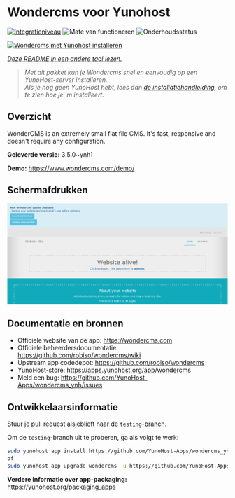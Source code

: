 <!--
NB: Deze README is automatisch gegenereerd door <https://github.com/YunoHost/apps/tree/master/tools/readme_generator>
Hij mag NIET handmatig aangepast worden.
-->

# Wondercms voor Yunohost

[![Integratieniveau](https://apps.yunohost.org/badge/integration/wondercms)](https://ci-apps.yunohost.org/ci/apps/wondercms/)
![Mate van functioneren](https://apps.yunohost.org/badge/state/wondercms)
![Onderhoudsstatus](https://apps.yunohost.org/badge/maintained/wondercms)

[![Wondercms met Yunohost installeren](https://install-app.yunohost.org/install-with-yunohost.svg)](https://install-app.yunohost.org/?app=wondercms)

*[Deze README in een andere taal lezen.](./ALL_README.md)*

> *Met dit pakket kun je Wondercms snel en eenvoudig op een YunoHost-server installeren.*  
> *Als je nog geen YunoHost hebt, lees dan [de installatiehandleiding](https://yunohost.org/install), om te zien hoe je 'm installeert.*

## Overzicht

WonderCMS is an extremely small flat file CMS. It's fast, responsive and doesn't require any configuration.

**Geleverde versie:** 3.5.0~ynh1

**Demo:** <https://www.wondercms.com/demo/>

## Schermafdrukken

![Schermafdrukken van Wondercms](./doc/screenshots/WonderCMS-update-screenshot.png)

## Documentatie en bronnen

- Officiele website van de app: <https://wondercms.com>
- Officiele beheerdersdocumentatie: <https://github.com/robiso/wondercms/wiki>
- Upstream app codedepot: <https://github.com/robiso/wondercms>
- YunoHost-store: <https://apps.yunohost.org/app/wondercms>
- Meld een bug: <https://github.com/YunoHost-Apps/wondercms_ynh/issues>

## Ontwikkelaarsinformatie

Stuur je pull request alsjeblieft naar de [`testing`-branch](https://github.com/YunoHost-Apps/wondercms_ynh/tree/testing).

Om de `testing`-branch uit te proberen, ga als volgt te werk:

```bash
sudo yunohost app install https://github.com/YunoHost-Apps/wondercms_ynh/tree/testing --debug
of
sudo yunohost app upgrade wondercms -u https://github.com/YunoHost-Apps/wondercms_ynh/tree/testing --debug
```

**Verdere informatie over app-packaging:** <https://yunohost.org/packaging_apps>
